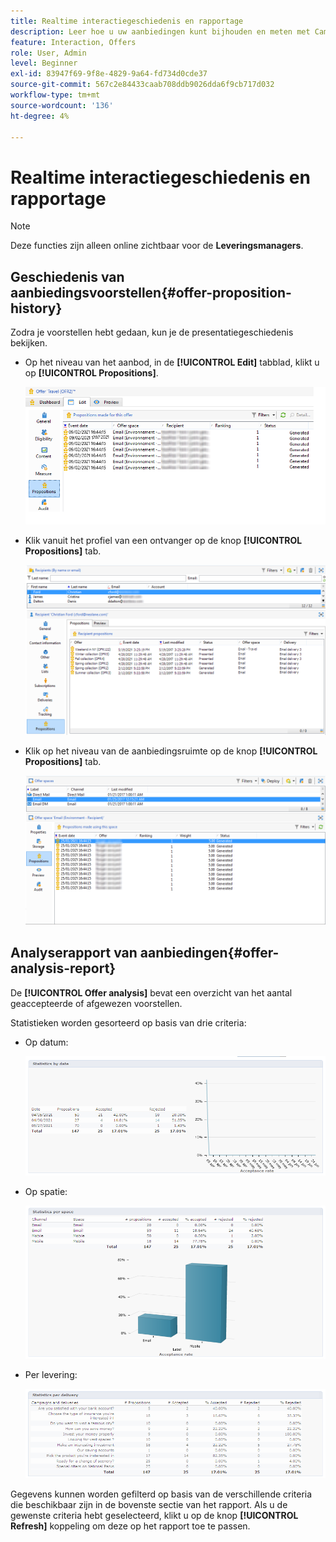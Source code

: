 ```yaml
---
title: Realtime interactiegeschiedenis en rapportage
description: Leer hoe u uw aanbiedingen kunt bijhouden en meten met Campagne Interaction
feature: Interaction, Offers
role: User, Admin
level: Beginner
exl-id: 83947f69-9f8e-4829-9a64-fd734d0cde37
source-git-commit: 567c2e84433caab708ddb9026dda6f9cb717d032
workflow-type: tm+mt
source-wordcount: '136'
ht-degree: 4%

---
```


# Realtime interactiegeschiedenis en rapportage

>[!NOTE]
>
>Deze functies zijn alleen online zichtbaar voor de **Leveringsmanagers**.

## Geschiedenis van aanbiedingsvoorstellen{#offer-proposition-history}

Zodra je voorstellen hebt gedaan, kun je de presentatiegeschiedenis bekijken.

* Op het niveau van het aanbod, in de **[!UICONTROL Edit]** tabblad, klikt u op **[!UICONTROL Propositions]**.

  ![](assets/offer_followup_006.png)

* Klik vanuit het profiel van een ontvanger op de knop **[!UICONTROL Propositions]** tab.

  ![](assets/offer_followup_002.png)

* Klik op het niveau van de aanbiedingsruimte op de knop **[!UICONTROL Propositions]** tab.

  ![](assets/offer_space_prop_001_b.png)

## Analyserapport van aanbiedingen{#offer-analysis-report}

De **[!UICONTROL Offer analysis]** bevat een overzicht van het aantal geaccepteerde of afgewezen voorstellen.

Statistieken worden gesorteerd op basis van drie criteria:

* Op datum:

  ![](assets/offer_report_perdate.png)

* Op spatie:

  ![](assets/offer_report_perspaces.png)

* Per levering:

  ![](assets/offer_report_perdeliveries.png)

Gegevens kunnen worden gefilterd op basis van de verschillende criteria die beschikbaar zijn in de bovenste sectie van het rapport. Als u de gewenste criteria hebt geselecteerd, klikt u op de knop **[!UICONTROL Refresh]** koppeling om deze op het rapport toe te passen.
